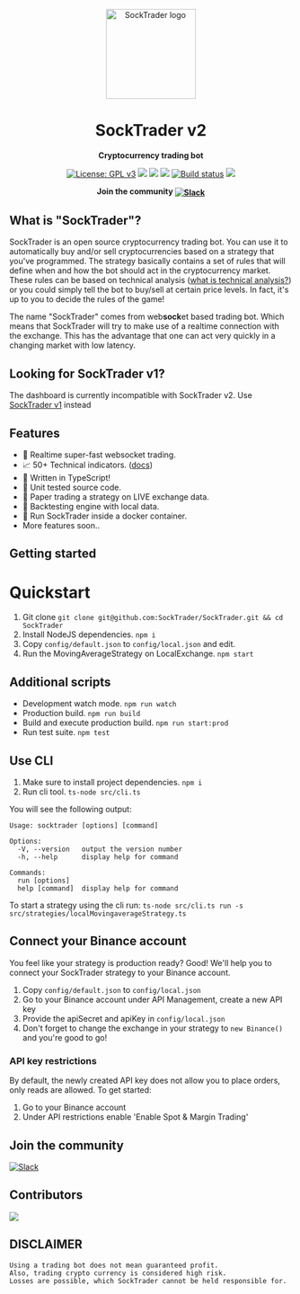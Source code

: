 <p align="center"><img width="160" height="160" src="https://raw.githubusercontent.com/SockTrader/SockTrader/master/docs/assets/socktrader_logo.png" alt="SockTrader logo" /></p>

<h1 align="center">SockTrader v2</h1>
<p align="center"><b>Cryptocurrency trading bot</b></p>

<p align="center">
  <a href="https://www.gnu.org/licenses/gpl-3.0"><img src="https://img.shields.io/badge/License-GPL%20v3-blue.svg" alt="License: GPL v3"></a>
  <a href="https://codecov.io/gh/SockTrader/SockTrader"><img src="https://codecov.io/gh/SockTrader/SockTrader/branch/master/graph/badge.svg" /></a>
  <a href="https://sonarcloud.io/dashboard?id=SockTrader_SockTrader"><img src="https://sonarcloud.io/api/project_badges/measure?project=SockTrader_SockTrader&metric=reliability_rating" /></a>
  <a href="https://sonarcloud.io/dashboard?id=SockTrader_SockTrader"><img src="https://sonarcloud.io/api/project_badges/measure?project=SockTrader_SockTrader&metric=sqale_rating" /></a>
  <a href="https://circleci.com/gh/SockTrader"><img src="https://circleci.com/gh/SockTrader/SockTrader/tree/master.svg?style=shield" alt="Build status"></a>
  <a href="https://codeclimate.com/github/SockTrader/SockTrader/maintainability"><img src="https://api.codeclimate.com/v1/badges/19589f9237d31ca9dcf6/maintainability" /></a>
</p>

<p align="center"><b>Join the community <a href="https://join.slack.com/t/socktrader/shared_invite/zt-12ncj65l3-T7cacrk7~cEacjZUyxnamA"><img valign="middle" src="https://img.shields.io/badge/Slack-4A154B?style=for-the-badge&logo=slack" alt="Slack"></a></b></p>

## What is "SockTrader"?
SockTrader is an open source cryptocurrency trading bot. You can use it to automatically buy and/or sell cryptocurrencies based on a strategy that you've programmed.
The strategy basically contains a set of rules that will define when and how the bot should act in the cryptocurrency market. These rules can be based on technical analysis ([what is technical analysis?](https://www.investopedia.com/terms/t/technicalanalysis.asp))
or you could simply tell the bot to buy/sell at certain price levels. In fact, it's up to you to decide the rules of the game!

The name "SockTrader" comes from web**sock**et based trading bot. Which means that SockTrader will try to make use of a realtime connection with the exchange. This has the advantage
that one can act very quickly in a changing market with low latency.

## Looking for SockTrader v1?
The dashboard is currently incompatible with SockTrader v2. 
Use [SockTrader v1](https://github.com/SockTrader/SockTrader/tree/socktrader-v1) instead

## Features
- 🚀 Realtime super-fast websocket trading.
- 📈 50+ Technical indicators. ([docs](https://github.com/anandanand84/technicalindicators))
- 🌈 Written in TypeScript!
- 🌿 Unit tested source code.
- 📝 Paper trading a strategy on LIVE exchange data.
- 🏡 Backtesting engine with local data.
- 🚢 Run SockTrader inside a docker container.
- More features soon..

## Getting started

# Quickstart

1. Git clone `git clone git@github.com:SockTrader/SockTrader.git && cd SockTrader`
2. Install NodeJS dependencies. `npm i`
3. Copy `config/default.json` to `config/local.json` and edit.
4. Run the MovingAverageStrategy on LocalExchange. `npm start`

## Additional scripts

- Development watch mode. `npm run watch`
- Production build. `npm run build`
- Build and execute production build. `npm run start:prod`
- Run test suite. `npm test`


## Use CLI

1. Make sure to install project dependencies. `npm i`
2. Run cli tool. `ts-node src/cli.ts`

You will see the following output:
```
Usage: socktrader [options] [command]

Options:
  -V, --version   output the version number
  -h, --help      display help for command

Commands:
  run [options]
  help [command]  display help for command

```

To start a strategy using the cli run:
```ts-node src/cli.ts run -s src/strategies/localMovingaverageStrategy.ts```

## Connect your Binance account

You feel like your strategy is production ready?
Good! We'll help you to connect your SockTrader strategy to your Binance account.

1. Copy `config/default.json` to `config/local.json`
2. Go to your Binance account under API Management, create a new API key
3. Provide the apiSecret and apiKey in `config/local.json`
4. Don't forget to change the exchange in your strategy to `new Binance()` and you're good to go!

### API key restrictions

By default, the newly created API key does not allow you to place orders, only reads are allowed.
To get started:

1. Go to your Binance account
2. Under API restrictions enable 'Enable Spot & Margin Trading'

## Join the community
<a href="https://join.slack.com/t/socktrader/shared_invite/zt-12ncj65l3-T7cacrk7~cEacjZUyxnamA"><img src="https://img.shields.io/badge/Slack-4A154B?style=for-the-badge&logo=slack" alt="Slack"></a>

## Contributors
<a href="https://github.com/SockTrader/SockTrader/graphs/contributors">
  <img src="https://contrib.rocks/image?repo=SockTrader/SockTrader" />
</a>

## DISCLAIMER
    Using a trading bot does not mean guaranteed profit.
    Also, trading crypto currency is considered high risk.
    Losses are possible, which SockTrader cannot be held responsible for.
